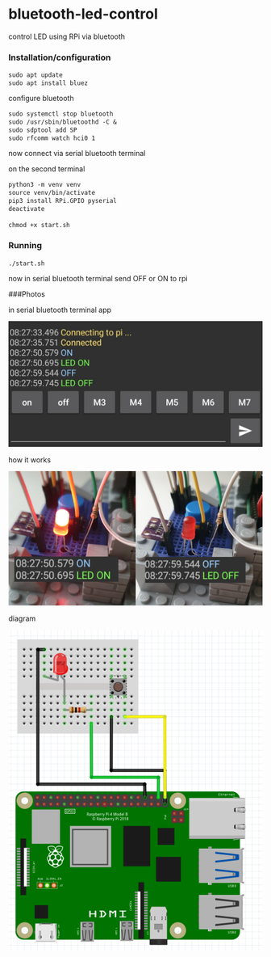 # bluetooth-led-control

control LED using RPi via bluetooth


### Installation/configuration
```
sudo apt update
sudo apt install bluez
```

configure bluetooth
```
sudo systemctl stop bluetooth
sudo /usr/sbin/bluetoothd -C &
sudo sdptool add SP
sudo rfcomm watch hci0 1
```
now connect via serial bluetooth terminal


on the second terminal
```
python3 -m venv venv
source venv/bin/activate
pip3 install RPi.GPIO pyserial
deactivate

chmod +x start.sh
```

### Running

```
./start.sh
```
now in serial bluetooth terminal send OFF or ON to rpi

###Photos

in serial bluetooth terminal app

![inapp](screenshots/inapp.jpg)

how it works

![howitworks](screenshots/howitworks.png)

diagram

![diagram](screenshots/diagram.png)
